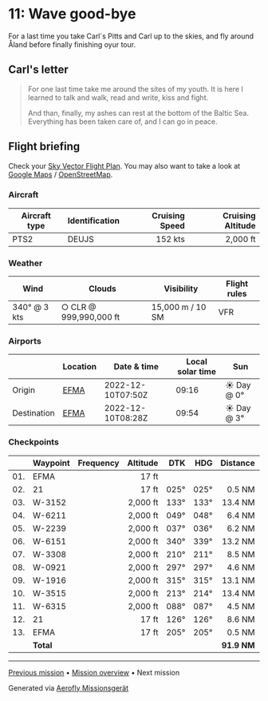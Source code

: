 11: Wave good-bye
==================

For a last time you take Carl`s Pitts and Carl up to the skies, and fly around Åland before finally finishing oyur tour.

Carl's letter
-------------

> For one last time take me around the sites of my youth. It is here I learned to talk and walk, read and write, kiss and fight.
>
> And than, finally, my ashes can rest at the bottom of the Baltic Sea. Everything has been taken care of, and I can go in peace.

Flight briefing
---------------

Check your [Sky Vector Flight Plan](https://skyvector.com/?ll=60.123931066290545,19.90497520861573&chart=301&zoom=3&fpl=N0152A000%20EFMA%205958N02013E%206002N02023E%206007N02031E%206019N02023E%206012N02014E%206014N02006E%206024N01948E%206013N01932E%206013N01941E%20EFMA). You may also want to take a look at [Google Maps](https://www.google.com/maps/@?api=1&map_action=map&center=60.18490686364503,20.022711753845215&zoom=10&basemap=terrain) / [OpenStreetMap](https://www.openstreetmap.org/#map=10/60.18490686364503/20.022711753845215).

### Aircraft

| Aircraft type | Identification | Cruising Speed | Cruising Altitude |
|---------------|----------------|---------------:|------------------:|
| PTS2          | DEUJS         |        152 kts |          2,000 ft |

### Weather

| Wind         | Clouds          | Visibility       | Flight rules |
|--------------|-----------------|------------------|--------------|
| 340° @ 3 kts | ○ CLR @ 999,990,000 ft | 15,000 m / 10 SM | VFR |

### Airports

|             | Location                                   | Date & time    | Local solar time | Sun |
|-------------|--------------------------------------------|----------------|------------------|-----|
| Origin      | [EFMA](https://skyvector.com/airport/EFMA) | 2022-12-10T07:50Z | 09:16 | ☀ Day @ 0° |
| Destination | [EFMA](https://skyvector.com/airport/EFMA) | 2022-12-10T08:28Z | 09:54 | ☀ Day @ 3° |

### Checkpoints

|     | Waypoint  | Frequency  | Altitude  | DTK  | HDG  | Distance |   ETE |
|:---:|-----------|-----------:|----------:|-----:|-----:|---------:|------:|
| 01. | EFMA      |            |     17 ft |      |      |          |       |
| 02. | 21        |            |     17 ft | 025° | 025° |   0.5 NM | 01:06 |
| 03. | W-3152    |            |  2,000 ft | 133° | 133° |  13.4 NM | 05:13 |
| 04. | W-6211    |            |  2,000 ft | 049° | 048° |   6.4 NM | 02:32 |
| 05. | W-2239    |            |  2,000 ft | 037° | 036° |   6.2 NM | 02:28 |
| 06. | W-6151    |            |  2,000 ft | 340° | 339° |  13.2 NM | 05:20 |
| 07. | W-3308    |            |  2,000 ft | 210° | 211° |   8.5 NM | 03:20 |
| 08. | W-0921    |            |  2,000 ft | 297° | 297° |   4.6 NM | 01:50 |
| 09. | W-1916    |            |  2,000 ft | 315° | 315° |  13.1 NM | 05:17 |
| 10. | W-3515    |            |  2,000 ft | 213° | 214° |  13.4 NM | 05:14 |
| 11. | W-6315    |            |  2,000 ft | 088° | 087° |   4.5 NM | 01:46 |
| 12. | 21        |            |     17 ft | 126° | 126° |   8.6 NM | 03:20 |
| 13. | EFMA      |            |     17 ft | 205° | 205° |   0.5 NM | 01:06 |
|     | **Total** |            |           |      |      | **91.9 NM** | **38:27** |

----

[Previous mission](./10_aland_homecoming.md) • [Mission overview](./README.md) • Next mission

Generated via [Aerofly Missionsgerät](https://github.com/fboes/aerofly-missions)

